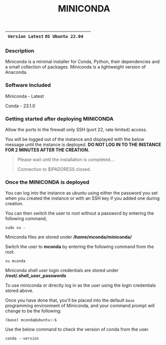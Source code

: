 ﻿---
title: MINICONDA
sidebar_label: Miniconda
---

|**`Version Latest` `OS Ubuntu 22.04`**|  |
|--------------------------------------|--|


### Description

Miniconda is a minimal installer for Conda, Python, their dependencies and a small collection of packages. Miniconda is a lightweight version of Anaconda. 

### Software Included

Miniconda - Latest

Conda - 23.1.0

### Getting started after deploying MINICONDA

Allow the ports in the firewall only SSH (port 22, rate limited) access.

You will be logged out of the instance and displayed with the below message until the instance is deployed.  **DO NOT LOG IN TO THE INSTANCE FOR 2 MINUTES AFTER THE CREATION.**

> Please wait until the installation is completed.... 
>
> Connection to $IPADDRESS closed.

### Once the MINICONDA is deployed

You can log into the instance as ubuntu using either the password you set when you created the instance or with an SSH key if you added one during creation.

You can then switch the user to root without a password by entering the following command,
~~~
sudo su -
~~~

Miniconda files are stored under **/home/mconda/miniconda/**

Switch the user to **mconda** by entering the following command from the root.  
~~~
su mconda
~~~

Miniconda shell user login credentials are stored under  **/root/.shell_user_passwords**

To use miniconda or directly log in as the user using the login credentials stored above.

Once you have done that, you’ll be placed into the default  `base`  programming environment of Miniconda, and your command prompt will change to be the following:
~~~
(base) mconda@ubuntu:~$
~~~

Use the below command to check the version of conda from the user.
```
conda --version
```
